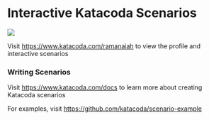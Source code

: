 # Interactive Katacoda Scenarios

[![](http://shields.katacoda.com/katacoda/ramanaiah/count.svg)](https://www.katacoda.com/ramanaiah "Get your profile on Katacoda.com")

Visit https://www.katacoda.com/ramanaiah to view the profile and interactive scenarios

### Writing Scenarios
Visit https://www.katacoda.com/docs to learn more about creating Katacoda scenarios

For examples, visit https://github.com/katacoda/scenario-example
